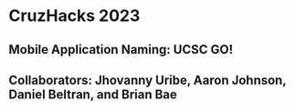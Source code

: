 # CruzHacks 2023
## Mobile Application Naming: UCSC GO!
## Collaborators: Jhovanny Uribe, Aaron Johnson, Daniel Beltran, and Brian Bae







